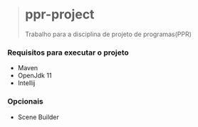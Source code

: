 > # ppr-project
> Trabalho para a disciplina de projeto de programas(PPR)


### Requisitos para executar o projeto
* Maven
* OpenJdk 11
* Intellij

### Opcionais
* Scene Builder
